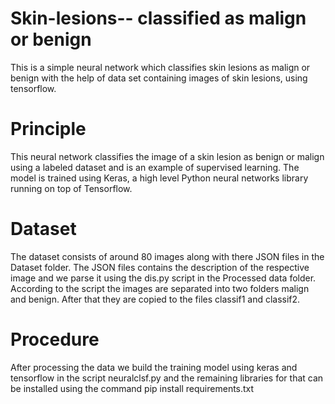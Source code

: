# Skin-lesions-- classified as malign or benign
This is a simple neural network which classifies skin lesions as malign or benign with the help of data set containing images of skin lesions, using tensorflow. 

# Principle 
This neural network classifies the image of a skin lesion as benign or malign using a labeled dataset and is an example of supervised learning. The model is trained using Keras, a high level Python neural networks library running on top of Tensorflow. 

# Dataset
The dataset consists of around 80 images along with there JSON files in the Dataset folder. The JSON files contains the description of the respective image and we parse it using the dis.py script in the Processed data folder. According to the script the images are separated into two folders malign and benign. After that they are copied to the files classif1 and classif2. 

# Procedure
After processing the data we build the training model using keras and tensorflow in the script neuralclsf.py and the remaining libraries for that can be installed using the command pip install requirements.txt
